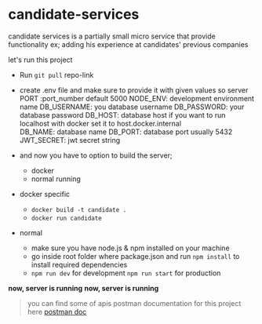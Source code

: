 # candidate-services

candidate services is a partially small micro service that provide functionality ex; adding his experience at
candidates' previous companies

let's run this project

-   Run `git pull` repo-link
-   create .env file and make sure to provide it with given values so server
    PORT :port_number default 5000
    NODE_ENV: development environment name
    DB_USERNAME: you database username
    DB_PASSWORD: your database password
    DB_HOST: database host if you want to run localhost with docker set it to host.docker.internal  
    DB_NAME: database name
    DB_PORT: database port usually 5432
    JWT_SECRET: jwt secret string
-   and now you have to option to build the server;

    -   docker
    -   normal running

-   docker specific
    -   `docker build -t candidate . `
    -   `docker run candidate`
-   normal
    -   make sure you have node.js & npm installed on your machine
    -   go inside root folder where package.json and run `npm install` to install required dependencies
    -   `npm run dev` for development `npm run start` for production

**now, server is running**
**now, server is running**

> you can find some of apis postman documentation for this project here [postman doc](https://documenter.getpostman.com/view/13580360/UzBsH4Ye)
